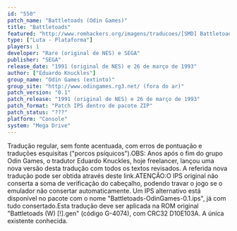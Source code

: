 ```yaml
---
id: "550"
patch_name: "Battletoads (Odin Games)"
title: "Battletoads"
featured: "http://www.romhackers.org/imagens/traducoes/[SMD] Battletoads - Odin Games - 1.png"
type: ["Luta - Plataforma"]
players: 1
developer: "Rare (original de NES) e SEGA"
publisher: "SEGA"
release_date: "1991 (original de NES) e 26 de março de 1993"
author: ["Eduardo Knuckles"]
group_name: "Odin Games (extinto)"
group_site: "http://www.odingames.rg3.net/ (fora do ar)"
patch_version: "0.1"
patch_release: "1991 (original de NES) e 26 de março de 1993"
patch_format: "Patch IPS dentro de pacote ZIP"
patch_status: "???"
platform: "Console"
system: "Mega Drive"
---
```


Tradução regular, sem fonte acentuada, com erros de pontuação e traduções esquisitas ("porcos psíquicos").OBS: Anos após o fim do grupo Odin Games, o tradutor Eduardo Knuckles, hoje freelancer, lançou uma nova versão desta tradução com todos os textos revisados. A referida nova tradução pode ser obtida através deste link.ATENÇÃO:O IPS original não conserta a soma de verificação do cabeçalho, podendo travar o jogo se o emulador não consertar automaticamente. Um IPS alternativo está disponível no pacote com o nome "Battletoads-OdinGames-0.1.ips", já com tudo consertado.Esta tradução deve ser aplicada na ROM original "Battletoads (W) [!].gen" (código G-4074), com CRC32 D10E103A. A única existente conhecida.